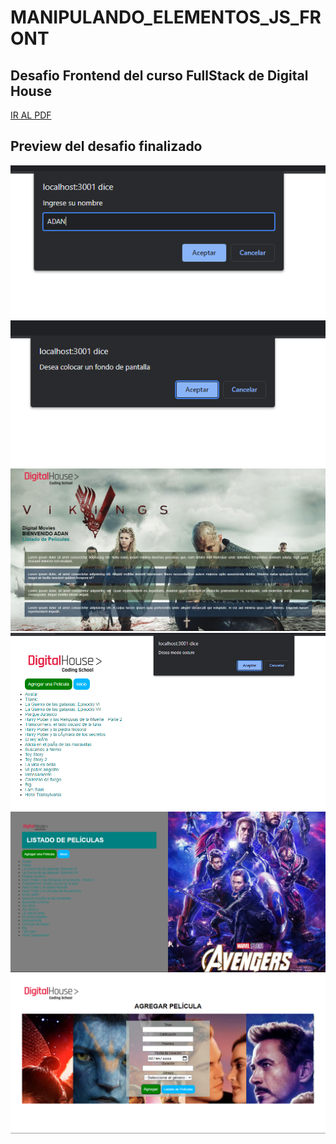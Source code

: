 # MANIPULANDO_ELEMENTOS_JS_FRONT
## Desafio Frontend del curso FullStack de Digital House

<a href="https://github.com/XmauricioX/MANIPULANDO_ELEMENTOS_JS_FRONT/blob/main/DESAFIO/M08C01%20-%20Ejercitaci%C3%B3n%20-%20Manipulando%20elementos%20con%20JavaScript.pdf" >IR AL PDF<a>

## Preview del desafio finalizado

<img src="https://github.com/XmauricioX/MANIPULANDO_ELEMENTOS_JS_FRONT/blob/main/public/img/preview1.PNG">
<img src="https://github.com/XmauricioX/MANIPULANDO_ELEMENTOS_JS_FRONT/blob/main/public/img/preview2.PNG">
<img src="https://github.com/XmauricioX/MANIPULANDO_ELEMENTOS_JS_FRONT/blob/main/public/img/preview3.PNG">
<img src="https://github.com/XmauricioX/MANIPULANDO_ELEMENTOS_JS_FRONT/blob/main/public/img/preview4.PNG">
<img src="https://github.com/XmauricioX/MANIPULANDO_ELEMENTOS_JS_FRONT/blob/main/public/img/preview5.PNG">
<img src="https://github.com/XmauricioX/MANIPULANDO_ELEMENTOS_JS_FRONT/blob/main/public/img/preview6.PNG">
